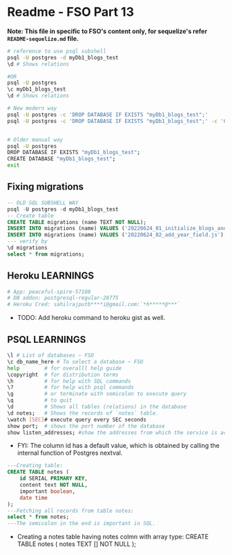# Readme - FSO Part 13

**Note: This file in specific to FSO's content only, for sequelize's refer `README-sequelize.md` file.**

```bash
# reference to use psql subshell
psql -U postgres -d myDb1_blogs_test
\d # Shows relations

#OR
psql -U postgres
\c myDb1_blogs_test
\d # Shows relations
```

```bash
# New modern way
psql -U postgres -c 'DROP DATABASE IF EXISTS "myDb1_blogs_test";'
psql -U postgres -c 'DROP DATABASE IF EXISTS "myDb1_blogs_test";' -c 'CREATE DATABASE "myDb1_blogs_test";'


# Older manual way
psql -U postgres
DROP DATABASE IF EXISTS "myDb1_blogs_test";
CREATE DATABASE "myDb1_blogs_test";
exit
```

## Fixing migrations

```sql
-- OLD SQL SUBSHELL WAY
psql -U postgres -d myDb1_blogs_test
-- Create table
CREATE TABLE migrations (name TEXT NOT NULL);
INSERT INTO migrations (name) VALUES ('20220624_01_initialize_blogs_and_users.js');
INSERT INTO migrations (name) VALUES ('20220624_02_add_year_field.js');
--- verify by
\d migrations
select * from migrations;
```

## Heroku LEARNINGS

```bash
# App: peaceful-spire-57108
# DB addon: postgresql-regular-28775
# Heroku Cred: sahilrajputb****i@gmail.com:`*h*****@***`
```

- TODO: Add heroku command to heroku gist as well.

## PSQL LEARNINGS

```bash
\l # List of databases ~ FSO
\c db_name_here # To select a database ~ FSO
help        # for overalll help guide
\copyright  # for distribution terms
\h          # for help with SQL commands
\?          # for help with psql commands
\g          # or terminate with semicolon to execute query
\q          # to quit
\d          # Shows all tables (relations) in the database
\d notes;   # Shows the records of `notes` table.
\watch [SEC]# execute query every SEC seconds
show port;  # shows the port number of the database
show listen_addresses; #show the addresses from which the service is accessible. src: https://serverfault.com/a/573327
```

- FYI: The column id has a default value, which is obtained by calling the internal function of Postgres nextval.

```sql
---Creating table:
CREATE TABLE notes (
    id SERIAL PRIMARY KEY,
    content text NOT NULL,
    important boolean,
    date time
);
---Fetching all records from table notes:
select * from notes;
---The semicolon in the end is important in SQL.
```

- Creating a notes table having notes colmn with array type:
  CREATE TABLE notes (
  notes TEXT [] NOT NULL
  );
